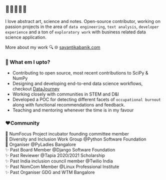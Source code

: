 ## 👋🏽👩🏽‍💻

I love abstract art, science and notes. Open-source contributor, working on passion projects in the area of `data engineering`, `text analysis`, `developer experience` and a ton of `exploratory work` with business related data science application.

More about my work 🔍 🌐 [sayantikabanik.com](https://www.sayantikabanik.com)


### 📌 What em I upto?
- Contributing to open source, most recent contributions to SciPy & NumPy
- Designing and developing end-to-end data science workflows, checkout [DataJourney](https://github.com/sayantikabanik/DataJourney)
- Working closely with communities in STEM and D&I 
- Developed a POC for detecting different facets of `occupational burnout` along with functional recommendations and feedback.
- Teaching and mentoring whenever the time is in my favour 

### ❤️Community 

🌟 NumFocus Project incubator founding committee member\
🌟 Diversity and Inclusion Work Group @Python Software Foundation\
🌟 Organiser @PyLadies Bangalore\
✨ Past Board Member @Django Software Foundation\
✨ Past Reviewer @Tapia 2020/2021 Scholarship\
✨ Past India inclusion council member @Twilio India\
✨ Past NomCom Member @Linux Professional Institute\
✨ Past Organiser GDG and WTM Bangalore
